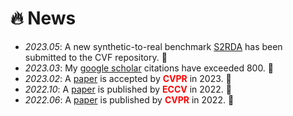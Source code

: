 # 🔥 News
- *2023.05*: A new synthetic-to-real benchmark [S2RDA](https://cove.thecvf.com/datasets/892) has been submitted to the CVF repository. 🎉
- *2023.03*: My [google scholar](https://scholar.google.com/citations?user=eqVvhiQAAAAJ) citations have exceeded 800. 🎉 
- *2023.02*: A [paper](https://arxiv.org/pdf/2303.09165) is accepted by **<font color="red">CVPR</font>** in 2023. 🎉
- *2022.10*: A [paper](https://www.ecva.net/papers/eccv_2022/papers_ECCV/papers/136910319.pdf) is published by **<font color="red">ECCV</font>** in 2022. 🎉
- *2022.06*: A [paper](https://openaccess.thecvf.com/content/CVPR2022/papers/Tang_Towards_Discovering_the_Effectiveness_of_Moderately_Confident_Samples_for_Semi-Supervised_CVPR_2022_paper.pdf) is published by **<font color="red">CVPR</font>** in 2022. 🎉
